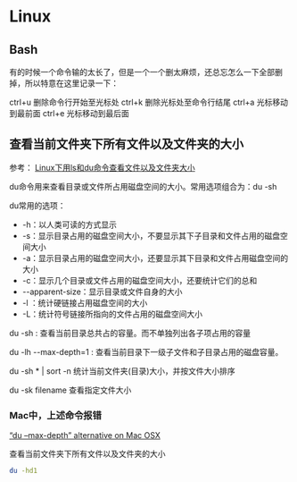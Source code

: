 # Linux 


## Bash

有的时候一个命令输的太长了，但是一个一个删太麻烦，还总忘怎么一下全部删掉，所以特意在这里记录一下：

ctrl+u 删除命令行开始至光标处
ctrl+k 删除光标处至命令行结尾
ctrl+a 光标移动到最前面
ctrl+e 光标移动到最后面

## 查看当前文件夹下所有文件以及文件夹的大小

参考：
[Linux下用ls和du命令查看文件以及文件夹大小](https://www.cnblogs.com/xueqiuqiu/p/7635722.html)

du命令用来查看目录或文件所占用磁盘空间的大小。常用选项组合为：du -sh

du常用的选项：

- -h：以人类可读的方式显示
- -s：显示目录占用的磁盘空间大小，不要显示其下子目录和文件占用的磁盘空间大小
- -a：显示目录占用的磁盘空间大小，还要显示其下目录和文件占用磁盘空间的大小
- -c：显示几个目录或文件占用的磁盘空间大小，还要统计它们的总和
- --apparent-size：显示目录或文件自身的大小
- -l ：统计硬链接占用磁盘空间的大小
- -L：统计符号链接所指向的文件占用的磁盘空间大小　　

du -sh : 查看当前目录总共占的容量。而不单独列出各子项占用的容量 

du -lh --max-depth=1 : 查看当前目录下一级子文件和子目录占用的磁盘容量。

du -sh * | sort -n 统计当前文件夹(目录)大小，并按文件大小排序

du -sk filename 查看指定文件大小

### Mac中，上述命令报错

[“du –max-depth” alternative on Mac OSX](https://ma.ttias.be/du-max-depth-alternative-mac-osx/)

查看当前文件夹下所有文件以及文件夹的大小

```bash
du -hd1
```



